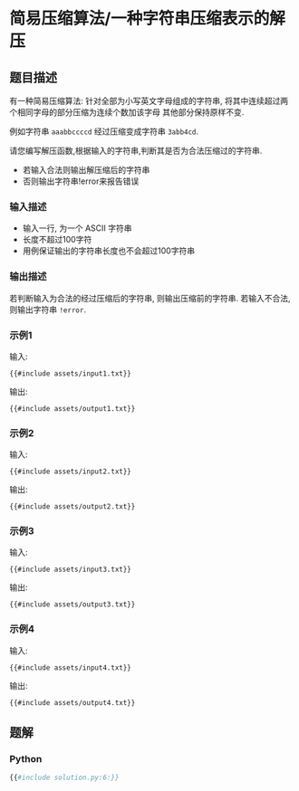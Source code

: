 # 简易压缩算法/一种字符串压缩表示的解压

## 题目描述

有一种简易压缩算法: 针对全部为小写英文字母组成的字符串, 将其中连续超过两个相同字母的部分压缩为连续个数加该字母
其他部分保持原样不变.

例如字符串 `aaabbccccd` 经过压缩变成字符串 `3abb4cd`.

请您编写解压函数,根据输入的字符串,判断其是否为合法压缩过的字符串.

- 若输入合法则输出解压缩后的字符串
- 否则输出字符串!error来报告错误

### 输入描述

- 输入一行, 为一个 ASCII 字符串
- 长度不超过100字符
- 用例保证输出的字符串长度也不会超过100字符串

### 输出描述

若判断输入为合法的经过压缩后的字符串, 则输出压缩前的字符串.
若输入不合法, 则输出字符串 `!error`.

### 示例1

输入:

```text
{{#include assets/input1.txt}}
```

输出:

```text
{{#include assets/output1.txt}}
```

### 示例2

输入:

```text
{{#include assets/input2.txt}}
```

输出:

```text
{{#include assets/output2.txt}}
```

### 示例3

输入:

```text
{{#include assets/input3.txt}}
```

输出:

```text
{{#include assets/output3.txt}}
```

### 示例4

输入:

```text
{{#include assets/input4.txt}}
```

输出:

```text
{{#include assets/output4.txt}}
```

## 题解

### Python

```python
{{#include solution.py:6:}}
```
